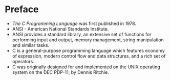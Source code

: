 # Preface

- _The C Programming Language_ was first published in 1978.
- ANSI - American National Standards Institute.
- ANSI provides a standard library, an extensive set of functions for
  performing input and output, memory management, string manipulation and
  similar tasks.
- C is a general-purpose programming language which features economy of
  expression, modern control flow and data structures, and a rich set of
  operators.
- C was originally designed for and implemented on the UNIX operating system on
  the DEC PDP-11, by Dennis Ritchie.
